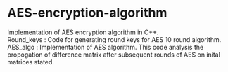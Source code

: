 # AES-encryption-algorithm
Implementation of AES encryption algorithm in C++.<br />
Round_keys : Code for generating round keys for AES 10 round algorithm.<br />
AES_algo : Implementation of AES algorithm. This code analysis the propogation of difference matrix after subsequent rounds of AES on inital matrices stated.
